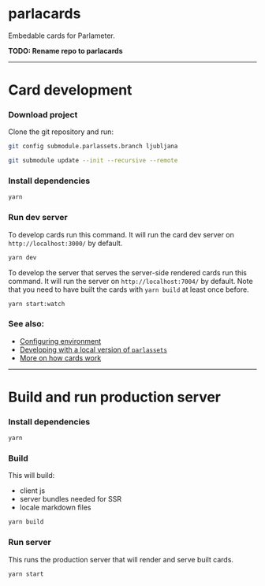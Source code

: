# parlacards

Embedable cards for Parlameter.

**TODO: Rename repo to parlacards**

---

# Card development

### Download project

Clone the git repository and run:

```sh
git config submodule.parlassets.branch ljubljana
```
```sh
git submodule update --init --recursive --remote
```

### Install dependencies

```sh
yarn
```

### Run dev server

To develop cards run this command. It will run the card dev server on `http://localhost:3000/` by default.

```sh
yarn dev
```

To develop the server that serves the server-side rendered cards run this command. It will run the server on `http://localhost:7004/` by default. Note that you need to have built the cards with `yarn build` at least once before.

```sh
yarn start:watch
```

### See also:

- [Configuring environment](./docs/configuring-local-env.md)
- [Developing with a local version of `parlassets`](./docs/developing-parlassets.md)
- [More on how cards work](./docs/how-cards-work.md)


---

# Build and run production server

### Install dependencies

```sh
yarn
```

### Build

This will build:
- client js
- server bundles needed for SSR
- locale markdown files

```sh
yarn build
```

### Run server

This runs the production server that will render and serve built cards.

```sh
yarn start
```
